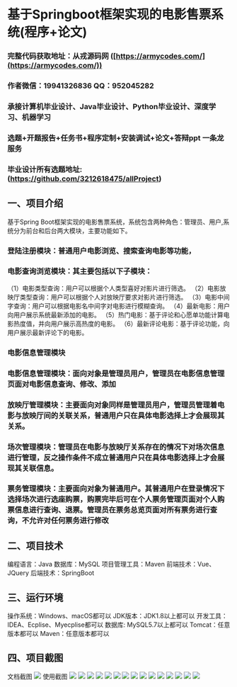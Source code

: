 基于Springboot框架实现的电影售票系统(程序+论文)
=
###  完整代码获取地址：从戎源码网 ([https://armycodes.com/](https://armycodes.com/))
###  作者微信：19941326836  QQ：952045282 
###  承接计算机毕业设计、Java毕业设计、Python毕业设计、深度学习、机器学习
###  选题+开题报告+任务书+程序定制+安装调试+论文+答辩ppt 一条龙服务
###  毕业设计所有选题地址:(https://github.com/3212618475/allProject)


一、项目介绍
---
基于Spring Boot框架实现的电影售票系统，系统包含两种角色：管理员、用户,系统分为前台和后台两大模块，主要功能如下。
### 登陆注册模块：普通用户电影浏览、搜索查询电影等功能，

### 电影查询浏览模块：其主要包括以下子模块：
（1）电影类型查询：用户可以根据个人类型喜好对影片进行筛选。
（2）电影放映厅类型查询：用户可以根据个人对放映厅要求对影片进行筛选。
（3）电影中间字查询：用户可以根据电影名中间字对电影进行模糊查询。
（4）最新电影：用户向用户展示系统最新添加的电影。
（5）热门电影：基于评论和心愿单功能计算电影热度值，并向用户展示高热度的电影。
（6）最新评论电影：基于评论功能，向用户展示最新评论下的电影。

### 电影信息管理模块
### 电影信息管理模块：面向对象是管理员用户，管理员在电影信息管理页面对电影信息查询、修改、添加
### 放映厅管理模块：主要面向对象同样是管理员用户，管理员管理着电影与放映厅间的关联关系，普通用户只在具体电影选择上才会展现其关系。
### 场次管理模块：管理员在电影与放映厅关系存在的情况下对场次信息进行管理，反之操作条件不成立普通用户只在具体电影选择上才会展现其关联信息。
### 票务管理模块：主要面向对象为普通用户。其普通用户在登录情况下选择场次进行选座购票，购票完毕后可在个人票务管理页面对个人购票信息进行查询、退票。管理员在票务总览页面对所有票务进行查询，不允许对任何票务进行修改



二、项目技术
---
编程语言：Java
数据库：MySQL
项目管理工具：Maven
前端技术：Vue、JQuery
后端技术：SpringBoot

三、运行环境
---
操作系统：Windows、macOS都可以
JDK版本：JDK1.8以上都可以
开发工具：IDEA、Ecplise、Myecplise都可以
数据库: MySQL5.7以上都可以
Tomcat：任意版本都可以
Maven：任意版本都可以

四、项目截图
---
文档截图
![](limage/1.png)
使用截图
![](image/1.png)
![](image/2.png)
![](image/3.png)
![](image/4.png)
![](image/5.png)
![](image/6.png)
![](image/7.png)
![](image/8.png)
![](image/9.png)
![](image/10.png)
![](image/11.png)
![](image/12.png)
![](image/13.png)
![](image/14.png)
![](image/15.png)
